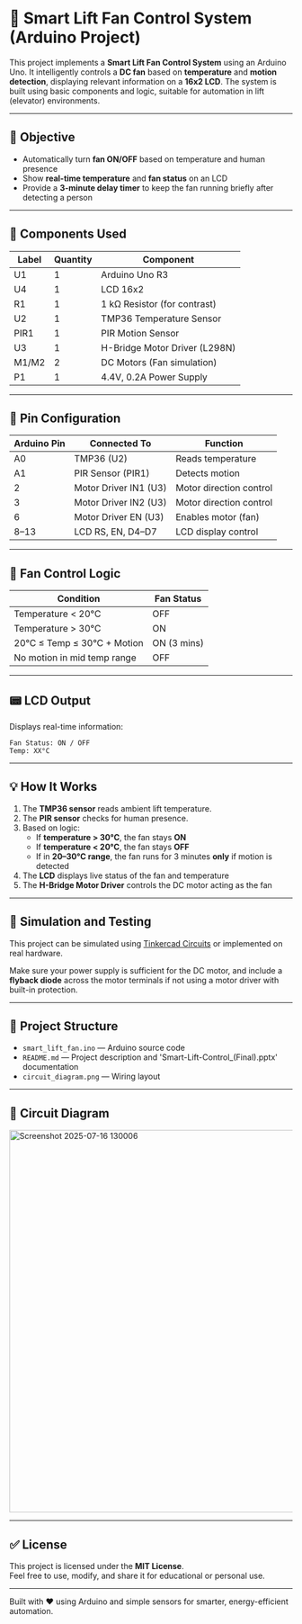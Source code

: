 # 🚀 Smart Lift Fan Control System (Arduino Project)

This project implements a **Smart Lift Fan Control System** using an Arduino Uno. It intelligently controls a **DC fan** based on **temperature** and **motion detection**, displaying relevant information on a **16x2 LCD**. The system is built using basic components and logic, suitable for automation in lift (elevator) environments.

---

## 🎯 Objective

- Automatically turn **fan ON/OFF** based on temperature and human presence
- Show **real-time temperature** and **fan status** on an LCD
- Provide a **3-minute delay timer** to keep the fan running briefly after detecting a person

---

## 🧰 Components Used

| Label | Quantity | Component                      |
|-------|----------|--------------------------------|
| U1    | 1        | Arduino Uno R3                 |
| U4    | 1        | LCD 16x2                       |
| R1    | 1        | 1 kΩ Resistor (for contrast)   |
| U2    | 1        | TMP36 Temperature Sensor       |
| PIR1  | 1        | PIR Motion Sensor              |
| U3    | 1        | H-Bridge Motor Driver (L298N)  |
| M1/M2 | 2        | DC Motors (Fan simulation)     |
| P1    | 1        | 4.4V, 0.2A Power Supply         |

---

## 📌 Pin Configuration

| Arduino Pin | Connected To             | Function                     |
|-------------|--------------------------|------------------------------|
| A0          | TMP36 (U2)               | Reads temperature            |
| A1          | PIR Sensor (PIR1)        | Detects motion               |
| 2           | Motor Driver IN1 (U3)    | Motor direction control      |
| 3           | Motor Driver IN2 (U3)    | Motor direction control      |
| 6           | Motor Driver EN (U3)     | Enables motor (fan)          |
| 8–13        | LCD RS, EN, D4–D7        | LCD display control          |

---

## 🔄 Fan Control Logic

| Condition                         | Fan Status |
|----------------------------------|------------|
| Temperature < 20°C               | OFF        |
| Temperature > 30°C               | ON         |
| 20°C ≤ Temp ≤ 30°C + Motion      | ON (3 mins)|
| No motion in mid temp range      | OFF        |

---

## 📟 LCD Output

Displays real-time information:
```
Fan Status: ON / OFF
Temp: XX°C
```

---

## 💡 How It Works

1. The **TMP36 sensor** reads ambient lift temperature.
2. The **PIR sensor** checks for human presence.
3. Based on logic:
   - If **temperature > 30°C**, the fan stays **ON**
   - If **temperature < 20°C**, the fan stays **OFF**
   - If in **20–30°C range**, the fan runs for 3 minutes **only** if motion is detected
4. The **LCD** displays live status of the fan and temperature
5. The **H-Bridge Motor Driver** controls the DC motor acting as the fan

---

## 🧪 Simulation and Testing

This project can be simulated using [Tinkercad Circuits](https://www.tinkercad.com/) or implemented on real hardware.

Make sure your power supply is sufficient for the DC motor, and include a **flyback diode** across the motor terminals if not using a motor driver with built-in protection.

---

## 📁 Project Structure

- `smart_lift_fan.ino` — Arduino source code
- `README.md` — Project description and 'Smart-Lift-Control_(Final).pptx' documentation
-  `circuit_diagram.png` — Wiring layout

---

## 📸 Circuit Diagram

<img width="1182" height="680" alt="Screenshot 2025-07-16 130006" src="https://github.com/user-attachments/assets/7daa8fbd-3a65-499a-9b8c-f510fa1b6b7f" />


---

## ✅ License

This project is licensed under the **MIT License**.  
Feel free to use, modify, and share it for educational or personal use.

---

Built with ❤️ using Arduino and simple sensors for smarter, energy-efficient automation.
